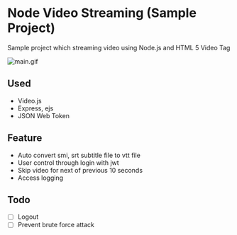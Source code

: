 # Node Video Streaming (Sample Project)

Sample project which streaming video using Node.js and HTML 5 Video Tag

![main.gif](https://github.com/Noverish/Node-Video-Streaming/blob/master/readme/main.gif?raw=true)

## Used

- Video.js
- Express, ejs
- JSON Web Token

## Feature

- Auto convert smi, srt subtitle file to vtt file
- User control through login with jwt
- Skip video for next of previous 10 seconds
- Access logging

## Todo

- [ ] Logout
- [ ] Prevent brute force attack
